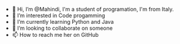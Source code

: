 - 👋 Hi, I’m @Mahindi, I'm a student of programation, I'm from Italy.
- 👀 I’m interested in Code progamming 
- 🌱 I’m currently learning Python and Java
- 💞️ I’m looking to collaborate on someone
- 📫 How to reach me her on GitHub

<!---
Mahindi/Mahindi is a ✨ special ✨ repository because its `README.md` (this file) appears on your GitHub profile.
You can click the Preview link to take a look at your changes.
--->
